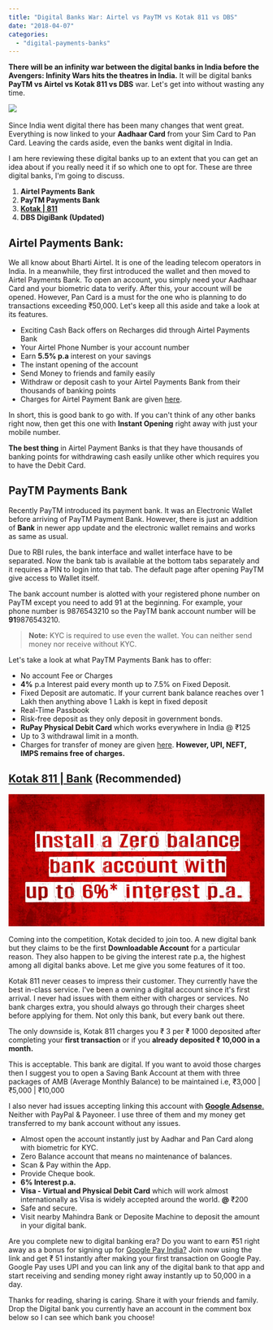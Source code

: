 ```yaml
---
title: "Digital Banks War: Airtel vs PayTM vs Kotak 811 vs DBS"
date: "2018-04-07"
categories: 
  - "digital-payments-banks"
---
```


**There will be an infinity war between the digital banks in India before the Avengers: Infinity Wars hits the theatres in India.** It will be digital banks **PayTM vs Airtel vs Kotak 811 vs DBS** war. Let's get into without wasting any time.

[![](posts/2018/04/images/Airtel%2BPayments%2BBank.png)](https://1.bp.blogspot.com/-JQRaoNHSVOE/WsfzqSta21I/AAAAAAAAO_w/XEBOZenDCa8Jz17KCTwBLQVHyy3VD2FZQCLcBGAs/s1600/Airtel%2BPayments%2BBank.png)

Since India went digital there has been many changes that went great. Everything is now linked to your **Aadhaar Card** from your Sim Card to Pan Card. Leaving the cards aside, even the banks went digital in India.

I am here reviewing these digital banks up to an extent that you can get an idea about if you really need it if so which one to opt for. These are three digital banks, I'm going to discuss.

1. **Airtel Payments Bank**
2. **PayTM Payments Bank**
3. **[Kotak | 811](https://clnk.in/jVi2)**
4. **DBS DigiBank (Updated)**

## Airtel Payments Bank:

We all know about Bharti Airtel. It is one of the leading telecom operators in India. In a meanwhile, they first introduced the wallet and then moved to Airtel Payments Bank. To open an account, you simply need your Aadhaar Card and your biometric data to verify. After this, your account will be opened. However, Pan Card is a must for the one who is planning to do transactions exceeding ₹50,000. Let's keep all this aside and take a look at its features.

- Exciting Cash Back offers on Recharges did through Airtel Payments Bank
- Your Airtel Phone Number is your account number
- Earn **5.5% p.a** interest on your savings
- The instant opening of the account
- Send Money to friends and family easily
- Withdraw or deposit cash to your Airtel Payments Bank from their thousands of banking points
- Charges for Airtel Payment Bank are given [here](https://www.airtel.in/wps/wcm/connect/965b9e9d-35e4-4dcc-a806-50cb2da2f911/SA_ScheduleOfCharges_v5.pdf?MOD=AJPERES&ContentCache=NONE).

In short, this is good bank to go with. If you can't think of any other banks right now, then get this one with **Instant Opening** right away with just your mobile number.

**The best thing** in Airtel Payment Banks is that they have thousands of banking points for withdrawing cash easily unlike other which requires you to have the Debit Card.

## PayTM Payments Bank

Recently PayTM introduced its payment bank. It was an Electronic Wallet before arriving of PayTM Payment Bank. However, there is just an addition of **Bank** in newer app update and the electronic wallet remains and works as same as usual.

Due to RBI rules, the bank interface and wallet interface have to be separated. Now the bank tab is available at the bottom tabs separately and it requires a PIN to login into that tab. The default page after opening PayTM give access to Wallet itself.

The bank account number is alotted with your registered phone number on PayTM except you need to add 91 at the beginning. For example, your phone number is 9876543210 so the PayTM bank account number will be **91**9876543210\.  

> **Note:** KYC is required to use even the wallet. You can neither send money nor receive without KYC.

Let's take a look at what PayTM Payments Bank has to offer:  

- No account Fee or Charges
- **4%** p.a Interest paid every month up to 7.5% on Fixed Deposit.
- Fixed Deposit are automatic. If your current bank balance reaches over 1 Lakh then anything above 1 Lakh is kept in fixed deposit
- Real-Time Passbook
- Risk-free deposit as they only deposit in government bonds.
- **RuPay Physical Debit Card** which works everywhere in India @ ₹125
- Up to 3 withdrawal limit in a month.
- Charges for transfer of money are given [here](http://www.paytmbank.com/ratesCharges.html). **However, UPI, NEFT, IMPS remains free of charges.**

## [Kotak 811 | Bank](https://clnk.in/jVi2) (Recommended)

[![kotak 811 zero balance](images/Kotak-811-Account.png)](https://clnk.in/jVi2)

Coming into the competition, Kotak decided to join too. A new digital bank but they claims to be the first **Downloadable Account** for a particular reason. They also happen to be giving the interest rate p.a, the highest among all digital banks above. Let me give you some features of it too.  

Kotak 811 never ceases to impress their customer. They currently have the best in-class service. I've been a owning a digital account since it's first arrival. I never had issues with them either with charges or services. No bank charges extra, you should always go through their charges sheet before applying for them. Not only this bank, but every bank out there.

The only downside is, Kotak 811 charges you ₹ 3 per ₹ 1000 deposited after completing your **first transaction** or if you **already deposited ₹ 10,000 in a month.**

This is acceptable. This bank are digital. If you want to avoid those charges then I suggest you to open a Saving Bank Account at them with three packages of AMB (Average Monthly Balance) to be maintained i.e, ₹3,000 | ₹5,000 | ₹10,000

I also never had issues accepting linking this account with **[Google Adsense](https://sastaeinstein.com/2017/03/is-adsense-worth-it-how-much-you-get-paid-by-google-adsense.html)**[.](https://sastaeinstein.com/2017/03/is-adsense-worth-it-how-much-you-get-paid-by-google-adsense.html) Neither with PayPal & Payoneer. I use three of them and my money get transferred to my bank account without any issues.

- Almost open the account instantly just by Aadhar and Pan Card along with biometric for KYC.
- Zero Balance account that means no maintenance of balances.
- Scan & Pay within the App.
- Provide Cheque book.
- **6% Interest p.a.**
- **Visa - Virtual and Physical Debit Card** which will work almost internationally as Visa is widely accepted around the world. **@** ₹200
- Safe and secure.
- Visit nearby Mahindra Bank or Deposite Machine to deposit the amount in your digital bank.

Are you complete new to digital banking era? Do you want to earn ₹51 right away as a bonus for signing up for [Google Pay India?](https://sastaeinstein.com/2017/09/googles-new-payment-app-tez-refer-and-earn-money.html) Join now using the link and get ₹ 51 instantly after making your first transaction on Google Pay. Google Pay uses UPI and you can link any of the digital bank to that app and start receiving and sending money right away instantly up to 50,000 in a day.

Thanks for reading, sharing is caring. Share it with your friends and family. Drop the Digital bank you currently have an account in the comment box below so I can see which bank you choose!
